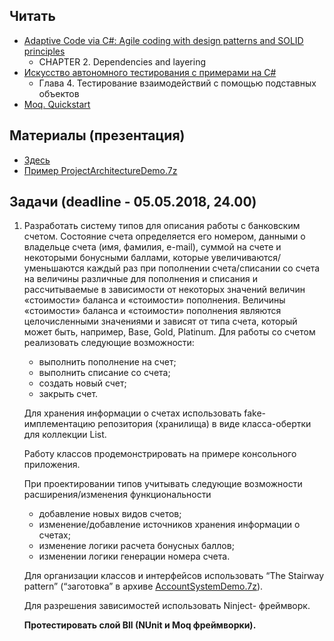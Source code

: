 ## Читать
- [Adaptive Code via C#: Agile coding with design patterns and SOLID principles](https://drive.google.com/drive/u/0/folders/1_0f6ZJrDmHJ0SnPBrzYDGv3eWhqaiYqQ)
   - CHAPTER 2. Dependencies and layering
- [Искусство автономного тестирования с примерами на C#](https://drive.google.com/drive/u/0/folders/1oszrYmqYK1Yx6F5biMa8WnafJwaGhqwd)
   - Глава 4. Тестирование взаимодействий с помощью подставных объектов 
- [Moq. Quickstart](https://github.com/Moq/moq4/wiki/Quickstart)

## Материалы (презентация)
- [Здесь](https://drive.google.com/drive/u/0/folders/1oszrYmqYK1Yx6F5biMa8WnafJwaGhqwd)
- [Пример ProjectArchitectureDemo.7z](https://drive.google.com/drive/u/0/folders/1oszrYmqYK1Yx6F5biMa8WnafJwaGhqwd)

## Задачи (deadline - 05.05.2018, 24.00)
1. Разработать систему типов для описания работы с банковским счетом. Состояние счета определяется его номером, данными о владельце счета (имя, фамилия, e-mail), суммой на счете и некоторыми бонусными баллами, которые увеличиваются/уменьшаются каждый раз при пополнении счета/списании со счета на величины различные для пополнения и списания и рассчитываемые в зависимости от некоторых значений величин «стоимости» баланса и «стоимости» пополнения. Величины «стоимости» баланса и «стоимости» пополнения являются целочисленными значениями и зависят от типа счета, который может быть, например,  Base, Gold, Platinum. Для работы со счетом реализовать следующие возможности: 
   - выполнить пополнение на счет;
   - выполнить списание со счета; 
   - создать новый счет; 
   - закрыть счет.  
    
    Для хранения информации о счетах использовать fake-имплементацию репозитория (хранилища) в виде класса-обертки для коллекции List<Account>.
 
    Работу классов продемонстрировать на примере консольного приложения. 

    При проектировании типов учитывать следующие возможности расширения/изменения функциональности
      - добавление новых видов счетов;
      - изменение/добавление источников хранения информации о счетах;
      - изменение логики расчета бонусных баллов;
      - изменении логики генерации номера счета.
  
    Для организации классов и интерфейсов использовать “The Stairway pattern” (“заготовка” в архиве [AccountSystemDemo.7z](https://github.com/AnzhelikaKravchuk/Training.-Spring-2018/blob/master/Day%2017/AccountSystemDemo.7z)). 
  
    Для разрешения зависимостей использовать Ninject- фреймворк.

    **Протестировать слой Bll (NUnit и Moq фреймворки).**
